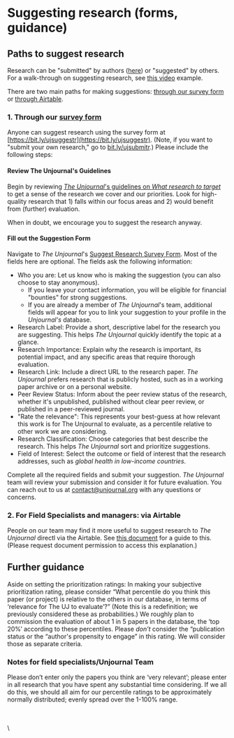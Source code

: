 # Suggesting research (forms, guidance)

## Paths to suggest research

Research can be "submitted" by authors ([here](https://airtable.com/applDG6ifmUmeEJ7j/shrcN2cwsXpmnkOL1)) or "suggested" by others. For a walk-through on suggesting research, see [this video](https://us06web.zoom.us/rec/share/Px36RA3cbYvb8Evi-wj6-cFHRLAiexe0FPVi\_8xvZavqestDSDxkWlldK3nPdIk\_.xMbOsXG\_2BM3A2\_t) example.

There are two main paths for making suggestions: [through our survey form](suggesting-research-forms-guidance.md#1.-through-our-survey-form) or [through Airtable](suggesting-research-forms-guidance.md#2.-option-for-field-specialists-and-managers-via-airtable).&#x20;

### 1. Through our [survey form](https://airtable.com/applDG6ifmUmeEJ7j/shrAsvmrx05PDHfdw)

Anyone can suggest research using the survey form at [https://bit.ly/ujsuggestr](https://bit.ly/ujsuggestr). (Note, if you want to "submit your own research," go to [bit.ly/ujsubmitr](https://bit.ly/ujsubmitr).) Please include the following steps:

#### Review The Unjournal's Guidelines

Begin by reviewing [_The Unjournal_'s guidelines on _What research to target_](https://globalimpact.gitbook.io/the-unjournal-project-and-communication-space/policies-projects-evaluation-workflow/considering-projects/what-research-to-target) to get a sense of the research we cover and our priorities. Look for high-quality research that 1) falls within our focus areas and 2) would benefit from (further) evaluation. &#x20;

When in doubt, we encourage you to suggest the research anyway.

#### Fill out the Suggestion Form

Navigate to _The Unjournal_'s [Suggest Research Survey Form](https://airtable.com/applDG6ifmUmeEJ7j/shrAsvmrx05PDHfdw). Most of the fields here are optional. The fields ask the following information:

* Who you are: Let us know who is making the suggestion (you can also choose to stay anonymous).
  * If you leave your contact information, you will be eligible for financial "bounties" for strong suggestions.
  * If you are already a member of _The Unjournal_'s team, additional fields will appear for you to link your suggestion to your profile in the _Unjournal's_ database.
* Research Label: Provide a short, descriptive label for the research you are suggesting. This helps _The Unjournal_ quickly identify the topic at a glance.
* Research Importance: Explain why the research is important, its potential impact, and any specific areas that require thorough evaluation.
* Research Link: Include a direct URL to the research paper. _The Unjournal_ prefers research that is publicly hosted, such as in a working paper archive or on a personal website.
* Peer Review Status: Inform about the peer review status of the research, whether it's unpublished, published without clear peer review, or published in a peer-reviewed journal.
* "Rate the relevance": This represents your best-guess at how relevant this work is for The Unjournal to evaluate, as a percentile relative to other work we are considering.&#x20;
* Research Classification: Choose categories that best describe the research. This helps _The Unjournal_ sort and prioritize suggestions.
* Field of Interest: Select the outcome or field of interest that the research addresses, such as _global health in low-income countries_.

Complete all the required fields and submit your suggestion. _The Unjournal_ team will review your submission and consider it for future evaluation. You can reach out to us at [contact@unjournal.org](mailto:contact@unjournal.org) with any questions or concerns.



### 2. For Field Specialists and managers: via Airtable

People on our team may find it more useful to suggest research to _The Unjournal_ directl via the Airtable.  See [this document](https://docs.google.com/document/d/1Yn8uyAs4Wpil45E-RUuov\_\_OerTtOP2lFFD-enePz1Q/edit#heading=h.bm2q1sms6y1a) for a guide to this. (Please request document permission to access this explanation.)



## Further guidance

Aside on setting the prioritization ratings: In making your subjective prioritization rating, please consider “What percentile do you think this paper (or project) is relative to the others in our database, in terms of ‘relevance for The UJ to evaluate’?” (Note this is a redefinition; we previously considered these as probabilities.) We roughly plan to commission the evaluation of about 1 in 5 papers in the database, the ‘top 20%’ according to these percentiles. Please _don’t_ consider the “publication status or the “author's propensity to engage” in this rating. We will consider those as separate criteria.

### Notes for field specialists/Unjournal Team

Please don’t enter only the papers you think are ‘very relevant’; please enter in all research that you have spent any substantial time considering. If we all do this, we should all aim for our percentile ratings to be approximately normally distributed; evenly spread over the 1-100% range.



\
\
\
